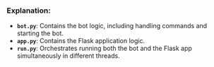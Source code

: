 ### Explanation:
- **`bot.py`**: Contains the bot logic, including handling commands and starting the bot.
- **`app.py`**: Contains the Flask application logic.
- **`run.py`**: Orchestrates running both the bot and the Flask app simultaneously in different threads.